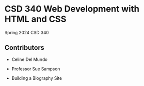 # CSD 340 Web Development with HTML and CSS
Spring 2024 CSD 340

## Contributors
- Celine Del Mundo
- Professor Sue Sampson

- Building a Biography Site
